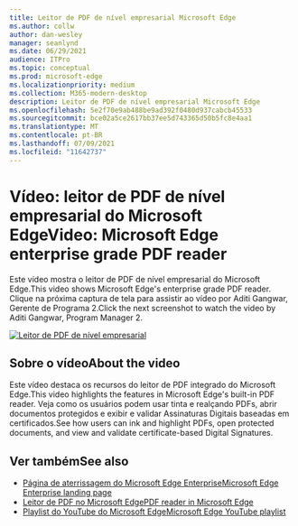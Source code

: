 ```yaml
---
title: Leitor de PDF de nível empresarial Microsoft Edge
ms.author: collw
author: dan-wesley
manager: seanlynd
ms.date: 06/29/2021
audience: ITPro
ms.topic: conceptual
ms.prod: microsoft-edge
ms.localizationpriority: medium
ms.collection: M365-modern-desktop
description: Leitor de PDF de nível empresarial Microsoft Edge
ms.openlocfilehash: 5e2f70e9ab488be9ad392f0480d937cabcb45533
ms.sourcegitcommit: bce02a5ce2617bb37ee5d743365d50b5fc8e4aa1
ms.translationtype: MT
ms.contentlocale: pt-BR
ms.lasthandoff: 07/09/2021
ms.locfileid: "11642737"
---
```

# <a name="video-microsoft-edge-enterprise-grade-pdf-reader"></a><span data-ttu-id="b6386-103">Vídeo: leitor de PDF de nível empresarial do Microsoft Edge</span><span class="sxs-lookup"><span data-stu-id="b6386-103">Video: Microsoft Edge enterprise grade PDF reader</span></span>

<span data-ttu-id="b6386-104">Este vídeo mostra o leitor de PDF de nível empresarial do Microsoft Edge.</span><span class="sxs-lookup"><span data-stu-id="b6386-104">This video shows Microsoft Edge's enterprise grade PDF reader.</span></span> <span data-ttu-id="b6386-105">Clique na próxima captura de tela para assistir ao vídeo por Aditi Gangwar, Gerente de Programa 2.</span><span class="sxs-lookup"><span data-stu-id="b6386-105">Click the next screenshot to watch the video by Aditi Gangwar, Program Manager 2.</span></span>

[![Leitor de PDF de nível empresarial](media/microsoft-edge-video-pdf-reader/0.png)](http://www.youtube.com/watch?v=XWAqNQ0xAcE "Enterprise grade PDF reader")

## <a name="about-the-video"></a><span data-ttu-id="b6386-107">Sobre o vídeo</span><span class="sxs-lookup"><span data-stu-id="b6386-107">About the video</span></span>

<span data-ttu-id="b6386-108">Este vídeo destaca os recursos do leitor de PDF integrado do Microsoft Edge.</span><span class="sxs-lookup"><span data-stu-id="b6386-108">This video highlights the features in  Microsoft Edge's built-in PDF reader.</span></span> <span data-ttu-id="b6386-109">Veja como os usuários podem usar tinta e realçando PDFs, abrir documentos protegidos e exibir e validar Assinaturas Digitais baseadas em certificados.</span><span class="sxs-lookup"><span data-stu-id="b6386-109">See how users can ink and highlight PDFs, open protected documents, and view and validate certificate-based Digital Signatures.</span></span>

## <a name="see-also"></a><span data-ttu-id="b6386-110">Ver também</span><span class="sxs-lookup"><span data-stu-id="b6386-110">See also</span></span>

- [<span data-ttu-id="b6386-111">Página de aterrissagem do Microsoft Edge Enterprise</span><span class="sxs-lookup"><span data-stu-id="b6386-111">Microsoft Edge Enterprise landing page</span></span>](https://aka.ms/EdgeEnterprise)
- [<span data-ttu-id="b6386-112">Leitor de PDF no Microsoft Edge</span><span class="sxs-lookup"><span data-stu-id="b6386-112">PDF reader in Microsoft Edge</span></span>](microsoft-edge-pdf.md)
- [<span data-ttu-id="b6386-113">Playlist do YouTube do Microsoft Edge</span><span class="sxs-lookup"><span data-stu-id="b6386-113">Microsoft Edge YouTube playlist</span></span>](https://www.youtube.com/playlist?list=PLXtHYVsvn_b-uXh1tMeYpT-0iD8tD3tFy)
